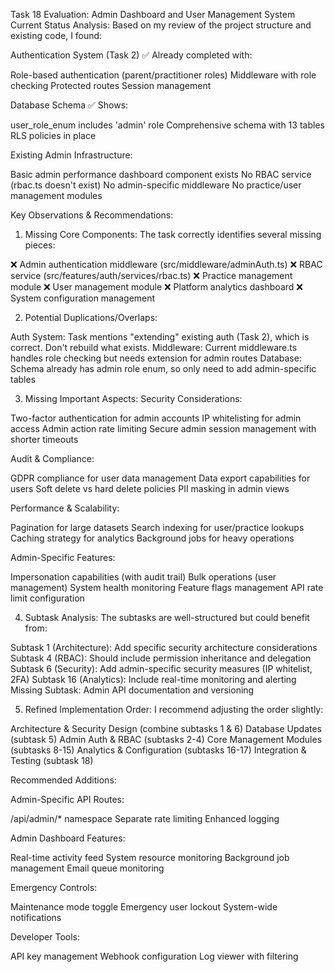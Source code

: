 Task 18 Evaluation: Admin Dashboard and User Management System
Current Status Analysis:
Based on my review of the project structure and existing code, I found:

Authentication System (Task 2) ✅ Already completed with:

Role-based authentication (parent/practitioner roles)
Middleware with role checking
Protected routes
Session management

Database Schema ✅ Shows:

user_role_enum includes 'admin' role
Comprehensive schema with 13 tables
RLS policies in place

Existing Admin Infrastructure:

Basic admin performance dashboard component exists
No RBAC service (rbac.ts doesn't exist)
No admin-specific middleware
No practice/user management modules

Key Observations & Recommendations:

1. Missing Core Components:
   The task correctly identifies several missing pieces:

❌ Admin authentication middleware (src/middleware/adminAuth.ts)
❌ RBAC service (src/features/auth/services/rbac.ts)
❌ Practice management module
❌ User management module
❌ Platform analytics dashboard
❌ System configuration management

2. Potential Duplications/Overlaps:

Auth System: Task mentions "extending" existing auth (Task 2), which is correct. Don't rebuild what exists.
Middleware: Current middleware.ts handles role checking but needs extension for admin routes
Database: Schema already has admin role enum, so only need to add admin-specific tables

3. Missing Important Aspects:
   Security Considerations:

Two-factor authentication for admin accounts
IP whitelisting for admin access
Admin action rate limiting
Secure admin session management with shorter timeouts

Audit & Compliance:

GDPR compliance for user data management
Data export capabilities for users
Soft delete vs hard delete policies
PII masking in admin views

Performance & Scalability:

Pagination for large datasets
Search indexing for user/practice lookups
Caching strategy for analytics
Background jobs for heavy operations

Admin-Specific Features:

Impersonation capabilities (with audit trail)
Bulk operations (user management)
System health monitoring
Feature flags management
API rate limit configuration

4. Subtask Analysis:
   The subtasks are well-structured but could benefit from:

Subtask 1 (Architecture): Add specific security architecture considerations
Subtask 4 (RBAC): Should include permission inheritance and delegation
Subtask 6 (Security): Add admin-specific security measures (IP whitelist, 2FA)
Subtask 16 (Analytics): Include real-time monitoring and alerting
Missing Subtask: Admin API documentation and versioning

5. Refined Implementation Order:
   I recommend adjusting the order slightly:

Architecture & Security Design (combine subtasks 1 & 6)
Database Updates (subtask 5)
Admin Auth & RBAC (subtasks 2-4)
Core Management Modules (subtasks 8-15)
Analytics & Configuration (subtasks 16-17)
Integration & Testing (subtask 18)

Recommended Additions:

Admin-Specific API Routes:

/api/admin/\* namespace
Separate rate limiting
Enhanced logging

Admin Dashboard Features:

Real-time activity feed
System resource monitoring
Background job management
Email queue monitoring

Emergency Controls:

Maintenance mode toggle
Emergency user lockout
System-wide notifications

Developer Tools:

API key management
Webhook configuration
Log viewer with filtering
